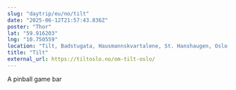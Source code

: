 ```yaml
---
slug: "daytrip/eu/no/tilt"
date: "2025-06-12T21:57:43.836Z"
poster: "Thor"
lat: "59.916203"
lng: "10.750559"
location: "Tilt, Badstugata, Hausmannskvartalene, St. Hanshaugen, Oslo, 0181, Norway"
title: "Tilt"
external_url: https://tiltoslo.no/om-tilt-oslo/
---
```

A pinball game bar